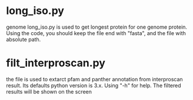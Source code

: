 # long_iso.py
genome
long_iso.py is used to get longest protein for one genome protein. Using the code, you should keep the file end with "fasta", and the file with absolute path. 

# filt_interproscan.py
the file is used to extarct pfam and panther annotation from interproscan result. Its defaults python version is 3.x. Using "-h" for help. The filtered results will be shown on the screen
